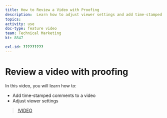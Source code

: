 ```yaml
---
title: How to Review a Video with Proofing
description:  Learn how to adjust viewer settings and add time-stamped comments to a video using  proofing in [!DNL Adobe Workfront].
topics: 
activity: use
doc-type: feature video
team: Technical Marketing
kt: 8847

exl-id: ?????????
---
```

# Review a video with proofing

In this video, you will learn how to:

* Add time-stamped comments to a video
* Adjust viewer settings

>[!VIDEO](https://video.tv.adobe.com/v/335144/?quality=12)

<!--
## Learn more
* Review a video proof
-->
